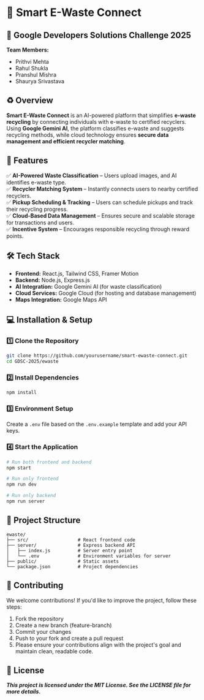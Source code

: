 # 📌 Smart E-Waste Connect  

## 🚀 Google Developers Solutions Challenge 2025

**Team Members:**
- Prithvi Mehta
- Rahul Shukla
- Pranshul Mishra
- Shaurya Srivastava

## ♻️ Overview  
**Smart E-Waste Connect** is an AI-powered platform that simplifies **e-waste recycling** by connecting individuals with e-waste to certified recyclers. Using **Google Gemini AI**, the platform classifies e-waste and suggests recycling methods, while cloud technology ensures **secure data management and efficient recycler matching**.  

## 🚀 Features  
✅ **AI-Powered Waste Classification** – Users upload images, and AI identifies e-waste type.  
✅ **Recycler Matching System** – Instantly connects users to nearby certified recyclers.  
✅ **Pickup Scheduling & Tracking** – Users can schedule pickups and track their recycling progress.  
✅ **Cloud-Based Data Management** – Ensures secure and scalable storage for transactions and users.  
✅ **Incentive System** – Encourages responsible recycling through reward points.  

## 🛠 Tech Stack  
- **Frontend:** React.js, Tailwind CSS, Framer Motion  
- **Backend:** Node.js, Express.js  
- **AI Integration:** Google Gemini AI (for waste classification)  
- **Cloud Services:** Google Cloud (for hosting and database management)
- **Maps Integration:** Google Maps API

## 💻 Installation & Setup  

### 1️⃣ Clone the Repository  
```bash
git clone https://github.com/yourusername/smart-ewaste-connect.git
cd GDSC-2025/ewaste
```

### 2️⃣ Install Dependencies
```bash
npm install
```

### 3️⃣ Environment Setup
Create a `.env` file based on the `.env.example` template and add your API keys.

### 4️⃣ Start the Application
```bash
# Run both frontend and backend
npm start

# Run only frontend
npm run dev

# Run only backend
npm run server
```

## 🔧 Project Structure
```
ewaste/
├── src/                  # React frontend code
├── server/               # Express backend API
│   ├── index.js          # Server entry point
│   └── .env              # Environment variables for server
├── public/               # Static assets
└── package.json          # Project dependencies
```

## 🎯 Contributing

We welcome contributions! If you'd like to improve the project, follow these steps:

1. Fork the repository
2. Create a new branch (feature-branch)
3. Commit your changes
4. Push to your fork and create a pull request
5. Please ensure your contributions align with the project's goal and maintain clean, readable code.

## 📜 License

***This project is licensed under the MIT License. See the LICENSE file for more details.***
